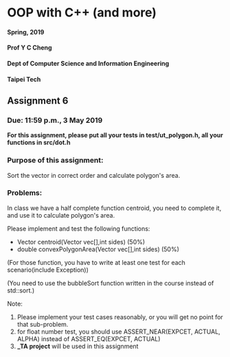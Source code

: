 # OOP with C++ (and more)
#### Spring, 2019
#### Prof Y C Cheng
#### Dept of Computer Science and Information Engineering
#### Taipei Tech

## Assignment 6

### Due: 11:59 p.m., 3 May 2019


**For this assignment, please put all your tests in test/ut_polygon.h, all your functions in src/dot.h**


### Purpose of this assignment:
Sort the vector in correct order and calculate polygon's area.

### Problems:

In class we have a half complete function centroid, you need to complete it, and use it to calculate polygon's area.


Please implement and test the following functions:

- Vector centroid(Vector vec[],int sides)             (50%)
- double convexPolygonArea(Vector vec[],int sides)     (50%)

(For those function, you have to write at least one test for each scenario(include Exception))

(You need to use the bubbleSort function written in the course instead of std::sort.)

Note:
1. Please implement your test cases reasonably, or you will get no point for that sub-problem.
2. for float number test, you should use ASSERT_NEAR(EXPCET, ACTUAL, ALPHA) instead of ASSERT_EQ(EXPCET, ACTUAL)
3. **_TA project** will be used in this assignment
